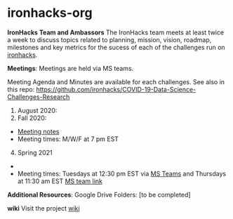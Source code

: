 # ironhacks-org

**IronHacks Team and Ambassors**
The IronHacks team meets at least twice a week to discuss topics related to planning, mission, vision, roadmap, milestones and key metrics for the sucess of each of the challenges run on [ironhacks](https://ironhacks.com). 


**Meetings**:
Meetings are held via MS teams. 

Meeting Agenda and Minutes are available for each challenges. See also in this repo: https://github.com/ironhacks/COVID-19-Data-Science-Challenges-Research

1. August 2020: 
2. Fall 2020:
* [Meeting notes](https://docs.google.com/document/d/e/2PACX-1vQq27Ln8M3vUyb51eWCbRd6e75gbcUz7hGBIENcLQOlSxJCVKJLMZgexPrH4QMS__uIe3TpnASYRHm2/pub)
* Meeting times: M/W/F at 7 pm EST 
4. Spring 2021
*  [Meeting minutes/notes]: (https://docs.google.com/document/d/1hwRJBMMjrff4hvw_MMrK1td-PSwHCVVsJ-jbj1Y3KEE/edit)
*  Meeting times: Tuesdays at 12:30 pm EST via [MS Teams](https://teams.microsoft.com/l/meetup-join/19%3ameeting_YjA4ODcwMjYtODUwMi00NzBkLWJjZjMtYjdiMmIyNDE4N2Jh%40thread.v2/0?context=%7b%22Tid%22%3a%224130bd39-7c53-419c-b1e5-8758d6d63f21%22%2c%22Oid%22%3a%22340e6ad0-ef52-4a82-8230-271ab4e3c722%22%7d) and Thursdays at 11:30 am EST [MS team link](https://teams.microsoft.com/l/meetup-join/19%3a02353e785cc648fbbc8c641d681e9650%40thread.tacv2/1617668060375?context=%7b%22Tid%22%3a%224130bd39-7c53-419c-b1e5-8758d6d63f21%22%2c%22Oid%22%3a%22340e6ad0-ef52-4a82-8230-271ab4e3c722%22%7d)

**Additional Resources**:
Google Drive Folders: [to be completed]

**wiki**
Visit the project [wiki](https://github.com/ironhacks/ironhacks-org/wiki)
